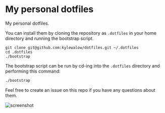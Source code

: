 # My personal dotfiles

My personal dotfiles.

You can install them by cloning the repository as `.dotfiles` in your home directory and running the bootstrap script.

    git clone git@github.com:kylewalow/dotfiles.git ~/.dotfiles
    cd .dotfiles
    ./bootstrap

The bootstrap script can be run by cd-ing into the `.dotfiles` directory and performing this command:

```bash
./bootstrap
```

Feel free to create an issue on this repo if you have any questions about them.

![screenshot](https://okaufmann.github.io/dotfiles/screenshot.png)
